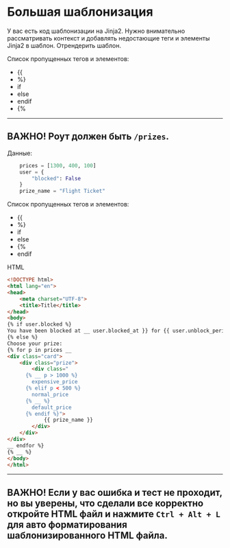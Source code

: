 # Большая шаблонизация

У вас есть код шаблонизации на Jinja2.
Нужно внимательно рассматривать контекст и добавлять недостающие теги и элементы Jinja2 в шаблон.
Отрендерить шаблон.

Список пропущенных тегов и элементов:
- {{
- %}
- if
- else
- endif
- {%

---
**ВАЖНО!**
Роут должен быть `/prizes`.
---

Данные:

```python
    prices = [1300, 400, 100]
    user = {
        "blocked": False
    }
    prize_name = "Flight Ticket"
```

Список пропущенных тегов и элементов:
- {{
- %}
- if
- else
- {%
- endif


HTML
```html
<!DOCTYPE html>
<html lang="en">
<head>
    <meta charset="UTF-8">
    <title>Title</title>
</head>
<body>
{% if user.blocked %}
You have been blocked at __ user.blocked_at }} for {{ user.unblock_period }}.
{% else %}
Choose your prize:
{% for p in prices __
<div class="card">
    <div class="prize">
        <div class="
      {% __ p > 1000 %}
        expensive_price
      {% elif p < 500 %}
        normal_price
      {% __ %}
        default_price
      {% endif %}">
            {{ prize_name }}
        </div>
    </div>
</div>
__ endfor %}
{% __ %}
</body>
</html>
```

---
**ВАЖНО!**
Если у вас ошибка и тест не проходит, но вы уверены, что сделали все корректно откройте HTML файл и нажмите `Ctrl + Alt + L`
для авто форматирования шаблонизированного HTML файла.
---
